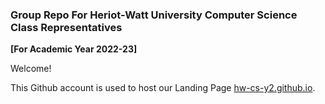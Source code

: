 ### Group Repo For Heriot-Watt University Computer Science Class Representatives 
**[For Academic Year 2022-23]**

Welcome!

This Github account is used to host our Landing Page [hw-cs-y2.github.io](https://hw-cs-y2.github.io).
